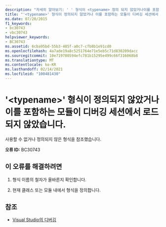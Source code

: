 ```yaml
---
description: "자세히 알아보기: ' ' 형식이 <typename> 정의 되지 않았거나이를 포함 하는 모듈이 디버깅 세션에서 로드 되지 않았습니다."
title: "'<typename>' 형식이 정의되지 않았거나 이를 포함하는 모듈이 디버깅 세션에서 로드되지 않았습니다."
ms.date: 07/20/2015
f1_keywords:
- bc30743
- vbc30743
helpviewer_keywords:
- BC30743
ms.assetid: 6cba95bd-55b3-485f-a0c7-cfb8b1e91cd0
ms.openlocfilehash: 4a7ade19a8c5251764e71e5eb5c71d830209dacc
ms.sourcegitcommit: 10e719780594efc781b15295e499c66f316068b8
ms.translationtype: MT
ms.contentlocale: ko-KR
ms.lasthandoff: 02/14/2021
ms.locfileid: "100481430"
---
```

# <a name="type-typename-is-not-defined-or-the-module-containing-it-is-not-loaded-in-the-debugging-session"></a>'\<typename>' 형식이 정의되지 않았거나 이를 포함하는 모듈이 디버깅 세션에서 로드되지 않았습니다.

사용할 수 없거나 정의되지 않은 형식을 참조했습니다.  
  
 **오류 ID:** BC30743  
  
## <a name="to-correct-this-error"></a>이 오류를 해결하려면  
  
1. 형식 이름의 철자가 올바른지 확인합니다.  
  
2. 현재 클래스 또는 모듈 내에서 형식을 정의합니다.  
  
## <a name="see-also"></a>참조

- [Visual Studio의 디버깅](/visualstudio/debugger/debugger-feature-tour)
